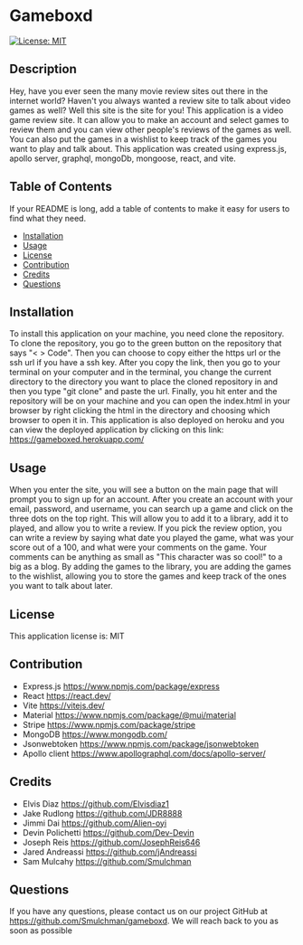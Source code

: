 # Gameboxd
[![License: MIT](https://img.shields.io/badge/License-MIT-blue.svg)](https://opensource.org/licenses/MIT)

## Description
        
Hey, have you ever seen the many movie review sites out there in the internet world? Haven't you always wanted a review site to talk about video games as well? Well this site is the site for you! This application is a video game review site. It can allow you to make an account and select games to review them and you can view other people's reviews of the games as well. You can also put the games in a wishlist to keep track of the games you want to play and talk about. This application was created using express.js, apollo server, graphql, mongoDb, mongoose, react, and vite.
       
        
## Table of Contents 
        
If your README is long, add a table of contents to make it easy for users to find what they need.
        
- [Installation](#installation)
- [Usage](#usage)
- [License](#license)
- [Contribution](#contribution)
- [Credits](#credits)
- [Questions](#questions)

        
## Installation
        
To install this application on your machine, you need clone the repository. To clone the repository, you go to the green button on the repository that says "< > Code". Then you can choose to copy either the https url or the ssh url if you have a ssh key. After you copy the link, then you go to your terminal on your computer and in the terminal, you change the current directory to the directory you want to place the cloned repository in and then you type "git clone" and paste the url. Finally, you hit enter and the repository will be on your machine and you can open the index.html in your browser by right clicking the html in the directory and choosing which browser to open it in. This application is also deployed on heroku and you can view the deployed application by clicking on this link: https://gameboxed.herokuapp.com/
        
## Usage
        
When you enter the site, you will see a button on the main page that will prompt you to sign up for an account. After you create an account with your email, password, and username, you can search up a game and click on the three dots on the top right. This will allow you to add it to a library, add it to played, and allow you to write a review. If you pick the review option, you can write a review by saying what date you played the game, what was your score out of a 100, and what were your comments on the game. Your comments can be anything as small as "This character was so cool!" to a big as a blog. By adding the games to the library, you are adding the games to the wishlist, allowing you to store the games and keep track of the ones you want to talk about later. 
       
## License
        
This application license is: MIT

        
## Contribution
        
- Express.js https://www.npmjs.com/package/express
- React https://react.dev/
- Vite https://vitejs.dev/
- Material https://www.npmjs.com/package/@mui/material
- Stripe https://www.npmjs.com/package/stripe
- MongoDB https://www.mongodb.com/
- Jsonwebtoken https://www.npmjs.com/package/jsonwebtoken
- Apollo client https://www.apollographql.com/docs/apollo-server/ 
        
## Credits
        
- Elvis Diaz https://github.com/Elvisdiaz1
- Jake Rudlong https://github.com/JDR8888
- Jimmi Dai https://github.com/Alien-oyi
- Devin Polichetti https://github.com/Dev-Devin
- Joseph Reis https://github.com/JosephReis646
- Jared Andreassi https://github.com/jAndreassi
- Sam Mulcahy https://github.com/Smulchman

## Questions


If you have any questions, please contact us on our project GitHub at https://github.com/Smulchman/gameboxd. We will reach back to you as soon as possible
        